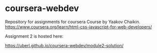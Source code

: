 # coursera-webdev

Repository for assignments for coursera Course by Yaakov Chaikin.
https://www.coursera.org/learn/html-css-javascript-for-web-developers/

Assignment 2 is hosted here:

https://uberl.github.io/coursera-webdev/module2-solution/
